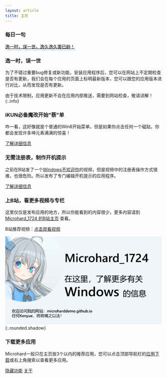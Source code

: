 ```yaml
---
layout: article
title: 主页
---
```


### 每日一句

<a href="#" id="hitokoto_text" style="color:#000;text-shadow: 5px 5px 2.5px #bcd;">逸一时，误一世，逸久逸久罢已龄！</a>
<br>
<script type="text/javascript" src="title.js"></script>

### 逸一时，误一世

为了不错过重要bug修复或新功能，安装应用程序后，您可以在网站上不定期检查是否有更新，我们会在每个应用的页面上标明最新版本，您可以跟您的应用版本进行对比，从而发现是否有更新。

由于技术限制，应用更新不会在应用内部推送，需要到网站检查，敬请谅解！
{:.info}

### iKUN必备魔改开始"蔡"单

咋一看，这好像就是个普通的Win8开始菜单。但是如果你点击任何一个磁贴，你都会发现许多坤元素满满的惊喜！

[了解详细信息](2023/01/25/cxk.html)

### 无需注册表，制作开机提示

之前在B站发了一个[Windows不欢迎你](https://b23.tv/oQV8VMP)的视频，但是视频中的注册表操作方式很难，也很危险。所以发布了专门编辑开机提示的应用程序。

[了解详细信息](2023/01/20/winwelcome.html)

### 上B站，看更多视频与专栏

这里仅仅是发布应用的地方，所以你能看到的内容很少，更多内容请到 [Microhard_1724 的B站主页](https://b23.tv/5kBoF1E) 查看。

B站推荐视频：[点击观看视频](https://b23.tv/euw947f)

![image](/广告图.png){:.rounded.shadow}

### 下载更多应用

Microhard一般只在主页放3个以内的推荐应用，您可以点击顶部导航栏的[应用下载](/blogs.html)或右上角搜索以查看更多应用。

[隐藏功能](/winload.html) [关于](/about.html)
